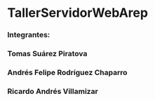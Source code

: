 # TallerServidorWebArep
### Integrantes:
### Tomas Suárez Piratova
### Andrés Felipe Rodríguez Chaparro
### Ricardo Andrés Villamizar
